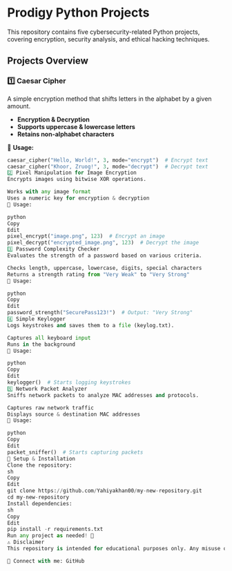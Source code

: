 # Prodigy Python Projects  

This repository contains five cybersecurity-related Python projects, covering encryption, security analysis, and ethical hacking techniques.  

## Projects Overview  

### 1️⃣ Caesar Cipher  
A simple encryption method that shifts letters in the alphabet by a given amount.  
- **Encryption & Decryption**
- **Supports uppercase & lowercase letters**
- **Retains non-alphabet characters**

📌 **Usage:**  
```python
caesar_cipher("Hello, World!", 3, mode="encrypt")  # Encrypt text  
caesar_cipher("Khoor, Zruog!", 3, mode="decrypt")  # Decrypt text  
2️⃣ Pixel Manipulation for Image Encryption
Encrypts images using bitwise XOR operations.

Works with any image format
Uses a numeric key for encryption & decryption
📌 Usage:

python
Copy
Edit
pixel_encrypt("image.png", 123)  # Encrypt an image  
pixel_decrypt("encrypted_image.png", 123)  # Decrypt the image  
3️⃣ Password Complexity Checker
Evaluates the strength of a password based on various criteria.

Checks length, uppercase, lowercase, digits, special characters
Returns a strength rating from "Very Weak" to "Very Strong"
📌 Usage:

python
Copy
Edit
password_strength("SecurePass123!")  # Output: "Very Strong"  
4️⃣ Simple Keylogger
Logs keystrokes and saves them to a file (keylog.txt).

Captures all keyboard input
Runs in the background
📌 Usage:

python
Copy
Edit
keylogger()  # Starts logging keystrokes  
5️⃣ Network Packet Analyzer
Sniffs network packets to analyze MAC addresses and protocols.

Captures raw network traffic
Displays source & destination MAC addresses
📌 Usage:

python
Copy
Edit
packet_sniffer()  # Starts capturing packets  
📌 Setup & Installation
Clone the repository:
sh
Copy
Edit
git clone https://github.com/Yahiyakhan00/my-new-repository.git
cd my-new-repository
Install dependencies:
sh
Copy
Edit
pip install -r requirements.txt
Run any project as needed! 🚀
⚠️ Disclaimer
This repository is intended for educational purposes only. Any misuse of these tools is strictly prohibited.

📩 Connect with me: GitHub
